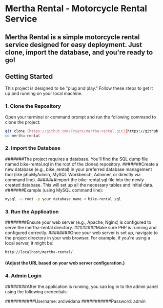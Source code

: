 # Mertha Rental - Motorcycle Rental Service

## Mertha Rental is a simple motorcycle rental service designed for easy deployment. Just clone, import the database, and you're ready to go!

## Getting Started

This project is designed to be "plug and play." Follow these steps to get it up and running on your local machine.

### 1. Clone the Repository

Open your terminal or command prompt and run the following command to clone the project:

```bash
git clone [https://github.com/FryenX/mertha-rental.git](https://github.com/FryenX/mertha-rental.git)
cd mertha-rental
   ```

### 2. Import the Database

#######The project requires a database. You'll find the SQL dump file named bike-rental.sql in the root of the cloned repository.
#######Create a new database (e.g., bike_rental) in your preferred database management tool (like phpMyAdmin, MySQL Workbench, Adminer, or directly via command line).
#######Import the bike-rental.sql file into the newly created database. This will set up all the necessary tables and initial data.
#######Example (using MySQL command line):

```bash
mysql -u root -p your_database_name < bike-rental.sql
```

### 3. Run the Application
########Ensure your web server (e.g., Apache, Nginx) is configured to serve the mertha-rental directory.
########Make sure PHP is running and configured correctly.
########Once your web server is set up, navigate to the project directory in your web browser. For example, if you're using a local server, it might be:

```bash
http://localhost/mertha-rental/
```
#### (Adjust the URL based on your web server configuration.)

### 4. Admin Login
########After the application is running, you can log in to the admin panel using the following credentials:

###########Username: ardiwidana
###########Password: admin
